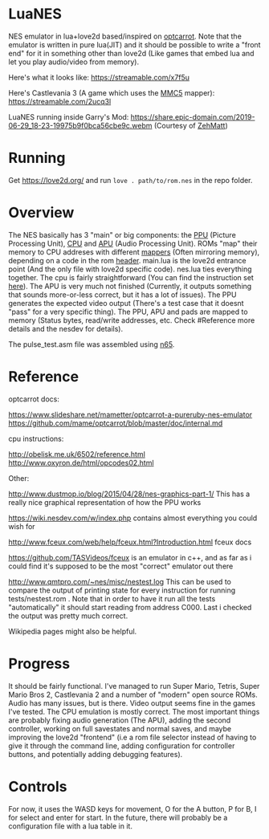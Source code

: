 # LuaNES
NES emulator in lua+love2d based/inspired on [optcarrot](https://github.com/mame/optcarrot). Note that the emulator is written in pure lua(JIT) and it should be possible to write a "front end" for it in something other than love2d (Like games that embed lua and let you play audio/video from memory).

Here's what it looks like: https://streamable.com/x7f5u

Here's Castlevania 3 (A game which uses the [MMC5](https://www.nesdev.org/wiki/MMC5) mapper): https://streamable.com/2ucq3l

LuaNES running inside Garry's Mod: https://share.epic-domain.com/2019-06-29_18-23-19975b9f0bca56cbe9c.webm (Courtesy of [ZehMatt](https://github.com/nico-abram/LuaNES/pull/1#issuecomment-541408792))

# Running

Get https://love2d.org/ and run `love . path/to/rom.nes` in the repo folder.

# Overview

The NES basically has 3 "main" or big components: the [PPU](https://wiki.nesdev.com/w/index.php/PPU) (Picture Processing Unit), [CPU](https://wiki.nesdev.com/w/index.php/CPU) and [APU](https://wiki.nesdev.com/w/index.php/APU) (Audio Processing Unit).
ROMs "map" their memory to CPU addreses with different [mappers](https://wiki.nesdev.com/w/index.php/Mapper) (Often mirroring memory), depending on a code in the rom [header](https://wiki.nesdev.com/w/index.php/INES).
main.lua is the love2d entrance point (And the only file with love2d specific code). nes.lua ties everything together. The cpu is fairly straightforward (You can find the instruction set [here](http://obelisk.me.uk/6502/reference.html)). The APU is very much not finished (Currently, it outputs something that sounds more-or-less correct, but it has a lot of issues). The PPU generates the expected video output (There's a test case that it doesnt "pass" for a very specific thing). The PPU, APU and pads are mapped to memory (Status bytes, read/write addresses, etc. Check #Reference more details and the nesdev for details).

The pulse_test.asm file was assembled using [n65](https://github.com/safiire/n65).

# Reference

optcarrot docs:

https://www.slideshare.net/mametter/optcarrot-a-pureruby-nes-emulator
https://github.com/mame/optcarrot/blob/master/doc/internal.md 

cpu instructions:

http://obelisk.me.uk/6502/reference.html
http://www.oxyron.de/html/opcodes02.html

Other:

http://www.dustmop.io/blog/2015/04/28/nes-graphics-part-1/ This has a really nice graphical representation of how the PPU works

https://wiki.nesdev.com/w/index.php contains almost everything you could wish for

http://www.fceux.com/web/help/fceux.html?Introduction.html fceux docs

https://github.com/TASVideos/fceux is an emulator in c++, and as far as i could find it's supposed to be the most "correct" emulator out there

http://www.qmtpro.com/~nes/misc/nestest.log This can be used to compare the output of printing state for every instruction for running tests/nestest.rom . Note that in order to have it run all the tests "automatically" it should start reading from address C000. Last i checked the output was pretty much correct.

Wikipedia pages might also be helpful.

# Progress

It should be fairly functional. I've managed to run Super Mario, Tetris, Super Mario Bros 2, Castlevania 2 and a number of "modern" open source ROMs. Audio has many issues, but is there. Video output seems fine in the games I've tested. The CPU emulation is mostly correct. The most important things are probably fixing audio generation (The APU), adding the second controller, working on full savestates and normal saves, and maybe improving the love2d "frontend" (i.e a rom file selector instead of having to give it through the command line, adding configuration for controller buttons, and potentially adding debugging features).

# Controls

For now, it uses the WASD keys for movement, O for the A button, P for B, I for select and enter for start. In the future, there will probably be a configuration file with a lua table in it.
